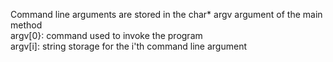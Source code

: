 Command line arguments are stored in the char* argv argument of the main method<br>
argv[0}: command used to invoke the program<br>
argv[i]: string storage for the i'th command line argument<br>

